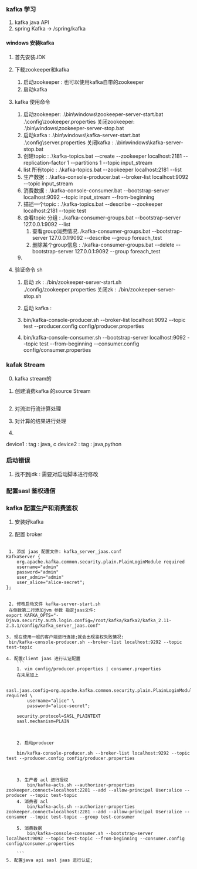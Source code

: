 ### kafka 学习
1. kafka java API
2. spring Kafka -> /spring/kafka

#### windows 安装kafka
1. 首先安装JDK
2. 下载zookeeper和kafka
    1. 启动zookeeper : 也可以使用kafka自带的zookeeper
    2. 启动kafka 

3. kafka 使用命令
    1. 启动zookeeper: .\bin\windows\zookeeper-server-start.bat .\config\zookeeper.properties
       关闭zookeeper: .\bin\windows\zookeeper-server-stop.bat
    2. 启动kafka :  .\bin\windows\kafka-server-start.bat .\config\server.properties
       关闭kafka : .\bin\windows\kafka-server-stop.bat
    3. 创建topic :  .\kafka-topics.bat --create --zookeeper localhost:2181 --replication-factor 1 --partitions 1 --topic input_stream
    4. list 所有topic : .\kafka-topics.bat --zookeeper localhost:2181 --list
    5. 生产数据 : .\kafka-console-producer.bat --broker-list localhost:9092 --topic input_stream
    6. 消费数据 : .\kafka-console-consumer.bat --bootstrap-server localhost:9092 --topic input_stream --from-beginning
    7. 描述一个topic :  .\kafka-topics.bat --describe --zookeeper localhost:2181 --topic test
    8. 查看topic 分组 : ./kafka-consumer-groups.bat  --bootstrap-server 127.0.0.1:9092 --list
        1. 查看group消费情况. /kafka-consumer-groups.bat  --bootstrap-server 127.0.0.1:9092 --describe --group foreach_test
        2. 删除某个group信息 : .\kafka-consumer-groups.bat --delete --bootstrap-server 127.0.0.1:9092 --group foreach_test
    9. 

4. 验证命令 sh 
    1. 启动 zk : ./bin/zookeeper-server-start.sh ./config/zookeeper.properties
        关闭zk : ./bin/zookeeper-server-stop.sh 

    2. 启动 kafka : 

    1. bin/kafka-console-producer.sh --broker-list localhost:9092 --topic test --producer.config config/producer.properties
    2. bin/kafka-console-consumer.sh --bootstrap-server localhost:9092 --topic test --from-beginning --consumer.config config/consumer.properties
### kafak Stream 
0. kafka stream的
1. 创建消费kafka 的source Stream
    ```

    ```
2. 对流进行流计算处理

3. 对计算的结果进行处理

4. 

device1 : tag : java, c
device2 : tag : java,python

### 启动错误
1. 找不到jdk : 需要对启动脚本进行修改


### 配置sasl 鉴权通信

### kafka 配置生产和消费鉴权
1. 安装好kafka

2. 配置 broker
```

 1. 添加 jaas 配置文件: kafka_server_jaas.conf
KafkaServer {
    org.apache.kafka.common.security.plain.PlainLoginModule required
    username="admin"
    password="admin"
    user_admin="admin"
    user_alice="alice-secret";
};


 2. 修改启动文件 kafka-server-start.sh 
 在倒数第二行添加jvm 参数 指定jaas文件: 
export KAFKA_OPTS="-Djava.security.auth.login.config=/root/kafka/kafka2/kafka_2.11-2.3.1/config/kafka_server_jaas.conf"

3. 现在使用一般的客户端进行连接;就会出现鉴权失败情况:
 bin/kafka-console-producer.sh --broker-list localhost:9292 --topic test-topic

4. 配置client jaas 进行认证配置
    ```
    1. vim config/producer.properties | consumer.properties
    在末尾加上

    sasl.jaas.config=org.apache.kafka.common.security.plain.PlainLoginModule required \
        username="alice" \
        password="alice-secret";

    security.protocol=SASL_PLAINTEXT
    sasl.mechanism=PLAIN



    2. 启动producer

    bin/kafka-console-producer.sh --broker-list localhost:9292 --topic test --producer.config config/producer.properties

    

    3. 生产者 acl 进行授权
        bin/kafka-acls.sh --authorizer-properties zookeeper.connect=localhost:2281 --add --allow-principal User:alice --producer --topic test-topic
    4. 消费者 acl 
        bin/kafka-acls.sh --authorizer-properties zookeeper.connect=localhost:2281 --add --allow-principal User:alice --consumer --topic test-topic --group test-consumer

    5. 消费数据
        bin/kafka-console-consumer.sh --bootstrap-server localhost:9092 --topic test-topic --from-beginning --consumer.config config/consumer.properties
    
    ```
5. 配置java api sasl jaas 进行认证;



```